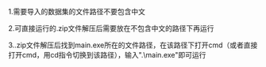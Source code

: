 1.需要导入的数据集的文件路径不要包含中文

2.可直接运行的.zip文件解压后需要放在不包含中文的路径下再运行

3..zip文件解压后找到main.exe所在的文件路径，在该路径下打开cmd（或者直接打开cmd，用cd指令切换到该路径），输入".\main.exe"即可运行

